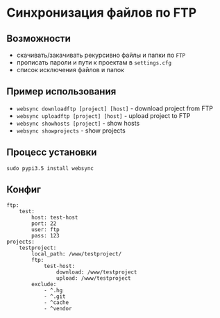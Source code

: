 # Синхронизация файлов по FTP

## Возможности
- скачивать/закачивать рекурсивно файлы и папки по `FTP`
- прописать пароли и пути к проектам в `settings.cfg`
- список исключения файлов и папок

## Пример использования
- `websync downloadftp [project] [host]` - download project from FTP
- `websync uploadftp [project] [host]` - upload project to FTP
- `websync showhosts [project]` - show hosts
- `websync showprojects` - show projects

## Процесс установки
```
sudo pypi3.5 install websync
```

## Конфиг

```
ftp:
	test: 
		host: test-host
		port: 22
		user: ftp
		pass: 123
projects:
	testproject:
		local_path: /www/testproject/
		ftp:
			test-host:
				download: /www/testproject
				upload: /www/testproject
		exclude:
			- ^.hg
			- ^.git
			- ^cache
			- ^vendor
```
